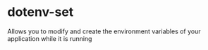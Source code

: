# dotenv-set
Allows you to modify and create the environment variables of your application while it is running
